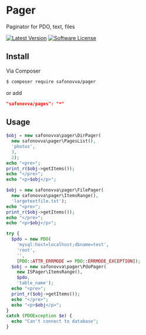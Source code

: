 # Pager

Paginator for PDO, text, files

[![Latest Version](https://img.shields.io/github/tag/safonovva/pager?style=flat-square&label=release)](https://github.com/safonovva/pager)
[![Software License](https://img.shields.io/badge/license-MIT-brightgreen.svg?style=flat-square)](LICENSE.md)

## Install

Via Composer

``` bash
$ composer require safonovva/pager
```

or add

```json
"safonovva/pages": "*"
```

## Usage

``` php
$obj = new safonovva\pager\DirPager(
  new safonovva\pager\PagesList(),
  'photos',
  3,
  2);
echo "<pre>";
print_r($obj->getItems());
echo "</pre>";
echo "<p>$obj</p>";
```

``` php
$obj = new safonovva\pager\FilePager(
  new safonovva\pager\ItemsRange(),
  'largetextfile.txt');
echo "<pre>";
print_r($obj->getItems());
echo "</pre>";
echo "<p>$obj</p>";
```

``` php
try {
  $pdo = new PDO(
    'mysql:host=localhost;dbname=test',
    'root',
    '',
    [PDO::ATTR_ERRMODE => PDO::ERRMODE_EXCEPTION]);
  $obj = new safonovva\pager\PdoPager(
    new ISPager\ItemsRange(),
    $pdo,
    'table_name');
  echo "<pre>";
  print_r($obj->getItems());
  echo "</pre>";
  echo "<p>$obj</p>";
}
catch (PDOException $e) {
  echo "Can't connect to database";
}
```